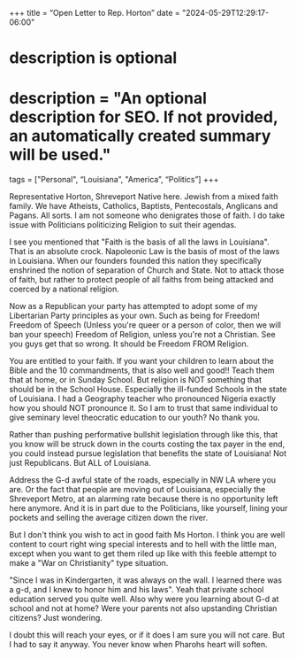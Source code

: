 +++
title = “Open Letter to Rep. Horton”
date = "2024-05-29T12:29:17-06:00"

#
# description is optional
#
# description = "An optional description for SEO. If not provided, an automatically created summary will be used."

tags = ["Personal", “Louisiana”, "America”, “Politics”]
+++


Representative Horton,
Shreveport Native here. Jewish from a mixed faith family. We have Atheists, Catholics, Baptists, Pentecostals, Anglicans and Pagans. All sorts. I am not someone who denigrates those of faith. I do take issue with Politicians politicizing Religion to suit their agendas. 

I see you mentioned that "Faith is the basis of all the laws in Louisiana". That is an absolute crock. Napoleonic Law is the basis of most of the laws in Louisiana. When our founders founded this nation they specifically enshrined the notion of separation of Church and State. Not to attack those of faith, but rather to protect people of all faiths from being attacked and coerced by a national religion.

Now as a Republican your party has attempted to adopt some of my Libertarian Party principles as your own. Such as being for Freedom! Freedom of Speech (Unless you're queer or a person of color, then we will ban your speech) Freedom of Religion, unless you're not a Christian. See you guys get that so wrong. It should be Freedom FROM Religion. 

You are entitled to your faith. If you want your children to learn about the Bible and the 10 commandments, that is also well and good!! Teach them that at home, or in Sunday School. But religion is NOT something that should be in the School House. Especially the ill-funded Schools in the state of Louisiana. I had a Geography teacher who pronounced Nigeria exactly how you should NOT pronounce it. So I am to trust that same individual to give seminary level theocratic education to our youth? No thank you.

Rather than pushing performative bullshit legislation through like this, that you know will be struck down in the courts costing the tax payer in the end, you could instead pursue legislation that benefits the state of Louisiana! Not just Republicans. But ALL of Louisiana. 

Address the G-d awful state of the roads, especially in NW LA where you are. Or the fact that people are moving out of Louisiana, especially the Shreveport Metro, at an alarming rate because there is no opportunity left here anymore. And it is in part due to the Politicians, like yourself, lining your pockets and selling the average citizen down the river.

But I don't think you wish to act in good faith Ms Horton. I think you are well content to court right wing special interests and to hell with the little man, except when you want to get them riled up like with this feeble attempt to make a "War on Christianity" type situation. 

"Since I was in Kindergarten, it was always on the wall. I learned there was a g-d, and I knew to honor him and his laws". Yeah that private school education served you quite well. Also why were you learning about G-d at school and not at home? Were your parents not also upstanding Christian citizens? Just wondering.

I doubt this will reach your eyes, or if it does I am sure you will not care. But I had to say it anyway. You never know when Pharohs heart will soften.